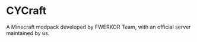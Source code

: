 # CYCraft
A Minecraft modpack developed by FWERKOR Team, with an official server maintained by us. 
